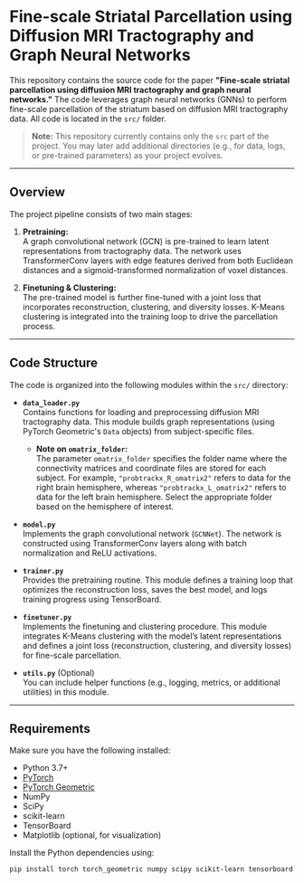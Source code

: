 # Fine-scale Striatal Parcellation using Diffusion MRI Tractography and Graph Neural Networks

This repository contains the source code for the paper **"Fine-scale striatal parcellation using diffusion MRI tractography and graph neural networks."** The code leverages graph neural networks (GNNs) to perform fine-scale parcellation of the striatum based on diffusion MRI tractography data. All code is located in the `src/` folder.

> **Note:** This repository currently contains only the `src` part of the project. You may later add additional directories (e.g., for data, logs, or pre-trained parameters) as your project evolves.

---

## Overview

The project pipeline consists of two main stages:

1. **Pretraining:**  
   A graph convolutional network (GCN) is pre-trained to learn latent representations from tractography data. The network uses TransformerConv layers with edge features derived from both Euclidean distances and a sigmoid-transformed normalization of voxel distances.

2. **Finetuning & Clustering:**  
   The pre-trained model is further fine-tuned with a joint loss that incorporates reconstruction, clustering, and diversity losses. K-Means clustering is integrated into the training loop to drive the parcellation process.

---

## Code Structure

The code is organized into the following modules within the `src/` directory:

- **`data_loader.py`**  
  Contains functions for loading and preprocessing diffusion MRI tractography data. This module builds graph representations (using PyTorch Geometric's `Data` objects) from subject-specific files.

  - **Note on `omatrix_folder`:**  
    The parameter `omatrix_folder` specifies the folder name where the connectivity matrices and coordinate files are stored for each subject. For example, `"probtrackx_R_omatrix2"` refers to data for the right brain hemisphere, whereas `"probtrackx_L_omatrix2"` refers to data for the left brain hemisphere. Select the appropriate folder based on the hemisphere of interest.

- **`model.py`**  
  Implements the graph convolutional network (`GCNNet`). The network is constructed using TransformerConv layers along with batch normalization and ReLU activations.

- **`trainer.py`**  
  Provides the pretraining routine. This module defines a training loop that optimizes the reconstruction loss, saves the best model, and logs training progress using TensorBoard.

- **`finetuner.py`**  
  Implements the finetuning and clustering procedure. This module integrates K-Means clustering with the model’s latent representations and defines a joint loss (reconstruction, clustering, and diversity losses) for fine-scale parcellation.

- **`utils.py`** (Optional)  
  You can include helper functions (e.g., logging, metrics, or additional utilities) in this module.

---

## Requirements

Make sure you have the following installed:

- Python 3.7+
- [PyTorch](https://pytorch.org/)
- [PyTorch Geometric](https://pytorch-geometric.readthedocs.io/en/latest/)
- NumPy
- SciPy
- scikit-learn
- TensorBoard
- Matplotlib (optional, for visualization)

Install the Python dependencies using:

```bash
pip install torch torch_geometric numpy scipy scikit-learn tensorboard matplotlib
